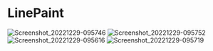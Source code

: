 # LinePaint

![Screenshot_20221229-095746](https://user-images.githubusercontent.com/83016119/209945409-09fd53ae-ef18-4303-9b85-e45c0872a317.png)
![Screenshot_20221229-095752](https://user-images.githubusercontent.com/83016119/209945411-a574647d-37b5-4695-9521-3dd69f6b3307.png)
![Screenshot_20221229-095616](https://user-images.githubusercontent.com/83016119/209945412-85099a47-da81-4f91-ab27-e784331e53cb.png)
![Screenshot_20221229-095719](https://user-images.githubusercontent.com/83016119/209945413-4ee8654c-cc67-4d6f-b76b-318020c988d8.png)
